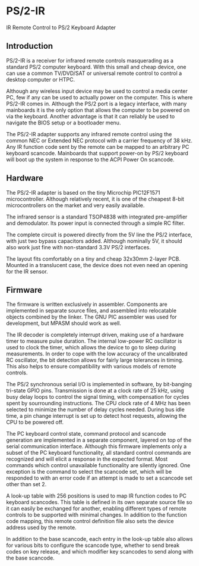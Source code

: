 # PS/2-IR
IR Remote Control to PS/2 Keyboard Adapter

## Introduction

PS/2-IR is a receiver for infrared remote controls masquerading as a standard
PS/2 computer keyboard. With this small and cheap device, one can use a common
TV/DVD/SAT or universal remote control to control a desktop computer or HTPC.

Although any wireless input device may be used to control a media center PC,
few if any can be used to actually power on the computer. This is where PS/2-IR
comes in. Although the PS/2 port is a legacy interface, with many mainboards it
is the only option that allows the computer to be powered on via the keyboard.
Another advantage is that it can reliably be used to navigate the BIOS setup
or a bootloader menu.

The PS/2-IR adapter supports any infrared remote control using the common NEC
or Extended NEC protocol with a carrier frequency of 38 kHz. Any IR function
code sent by the remote can be mapped to an arbitrary PC keyboard scancode.
Mainboards that support power-on by PS/2 keyboard will boot up the system in
response to the ACPI Power On scancode.

## Hardware

The PS/2-IR adapter is based on the tiny Microchip PIC12F1571 microcontroller.
Although relatively recent, it is one of the cheapest 8-bit microcontrollers
on the market and very easily available.

The infrared sensor is a standard TSOP4838 with integrated pre-amplifier and
demodulator. Its power input is connected through a simple RC filter.

The complete circuit is powered directly from the 5V line the PS/2 interface,
with just two bypass capacitors added. Although nominally 5V, it should also
work just fine with non-standard 3.3V PS/2 interfaces.

The layout fits comfortably on a tiny and cheap 32x30mm 2-layer PCB. Mounted
in a translucent case, the device does not even need an opening for the IR
sensor.

## Firmware

The firmware is written exclusively in assembler. Components are implemented
in separate source files, and assembled into relocatable objects combined by
the linker. The GNU PIC assembler was used for development, but MPASM should
work as well.

The IR decoder is completely interrupt driven, making use of a hardware timer
to measure pulse duration. The internal low-power RC oscillator is used to
clock the timer, which allows the device to go to sleep during measurements.
In order to cope with the low accuracy of the uncalibrated RC oscillator, the
bit detection allows for fairly large tolerances in timing. This also helps
to ensure compatibility with various models of remote controls.

The PS/2 synchronous serial I/O is implemented in software, by bit-banging
tri-state GPIO pins. Transmission is done at a clock rate of 25 kHz, using
busy delay loops to control the signal timing, with compensation for cycles
spent by sourrounding instructions. The CPU clock rate of 4 MHz has been
selected to minimize the number of delay cycles needed. During bus idle time,
a pin change interrupt is set up to detect host requests, allowing the CPU to
be powered off.

The PC keyboard control state, command protocol and scancode generation are
implemented in a separate component, layered on top of the serial communication
interface. Although this firmware implements only a subset of the PC keyboard
functionality, all standard control commands are recognized and will elicit
a response in the expected format. Most commands which control unavailable
functionality are silently ignored. One exception is the command to select the
scancode set, which will be responded to with an error code if an attempt is
made to set a scancode set other than set 2.

A look-up table with 256 positions is used to map IR function codes to
PC keyboard scancodes. This table is defined in its own separate source
file so it can easily be exchanged for another, enabling different types
of remote controls to be supported with minimal changes. In addition to
the function code mapping, this remote control definition file also sets
the device address used by the remote.

In addition to the base scancode, each entry in the look-up table also allows
for various bits to configure the scancode type, whether to send break codes
on key release, and which modifier key scancodes to send along with the base
scancode.

